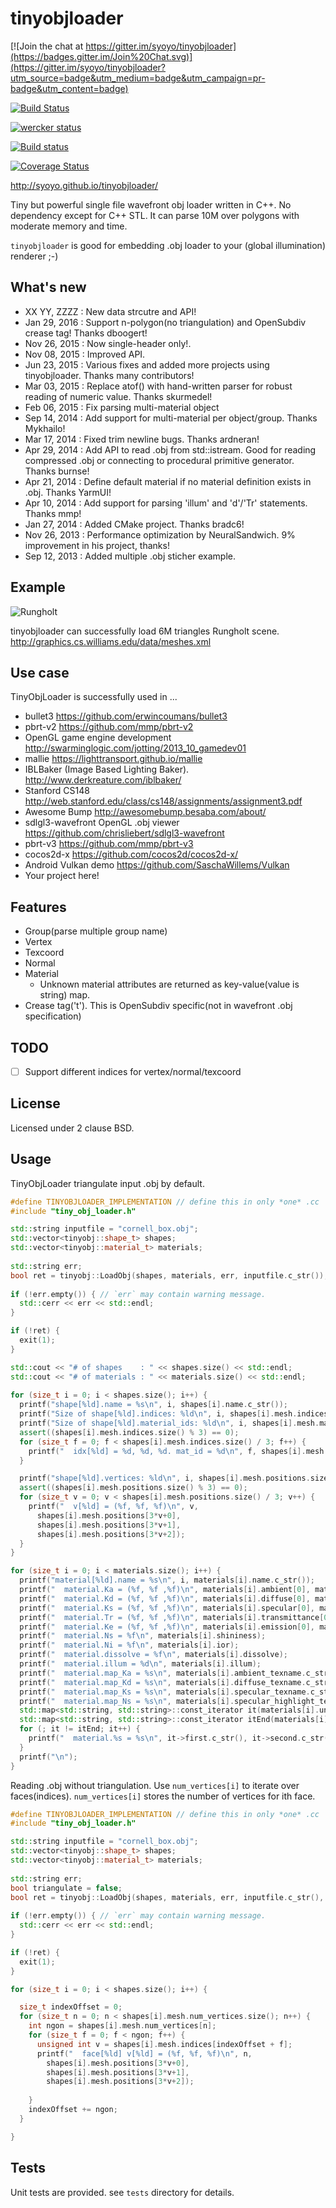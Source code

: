 tinyobjloader
=============

[![Join the chat at https://gitter.im/syoyo/tinyobjloader](https://badges.gitter.im/Join%20Chat.svg)](https://gitter.im/syoyo/tinyobjloader?utm_source=badge&utm_medium=badge&utm_campaign=pr-badge&utm_content=badge)

[![Build Status](https://travis-ci.org/syoyo/tinyobjloader.svg)](https://travis-ci.org/syoyo/tinyobjloader)

[![wercker status](https://app.wercker.com/status/495a3bac400212cdacdeb4dd9397bf4f/m "wercker status")](https://app.wercker.com/project/bykey/495a3bac400212cdacdeb4dd9397bf4f)

[![Build status](https://ci.appveyor.com/api/projects/status/tlb421q3t2oyobcn/branch/master?svg=true)](https://ci.appveyor.com/project/syoyo/tinyobjloader/branch/master)

[![Coverage Status](https://coveralls.io/repos/github/syoyo/tinyobjloader/badge.svg?branch=master)](https://coveralls.io/github/syoyo/tinyobjloader?branch=master)

http://syoyo.github.io/tinyobjloader/

Tiny but powerful single file wavefront obj loader written in C++. No dependency except for C++ STL. It can parse 10M over polygons with moderate memory and time.

`tinyobjloader` is good for embedding .obj loader to your (global illumination) renderer ;-)


What's new
----------

* XX  YY, ZZZZ : New data strcutre and API!
* Jan 29, 2016 : Support n-polygon(no triangulation) and OpenSubdiv crease tag! Thanks dboogert!
* Nov 26, 2015 : Now single-header only!.
* Nov 08, 2015 : Improved API.
* Jun 23, 2015 : Various fixes and added more projects using tinyobjloader. Thanks many contributors!
* Mar 03, 2015 : Replace atof() with hand-written parser for robust reading of numeric value. Thanks skurmedel!
* Feb 06, 2015 : Fix parsing multi-material object
* Sep 14, 2014 : Add support for multi-material per object/group. Thanks Mykhailo!
* Mar 17, 2014 : Fixed trim newline bugs. Thanks ardneran!
* Apr 29, 2014 : Add API to read .obj from std::istream. Good for reading compressed .obj or connecting to procedural primitive generator. Thanks burnse!
* Apr 21, 2014 : Define default material if no material definition exists in .obj. Thanks YarmUI!
* Apr 10, 2014 : Add support for parsing 'illum' and 'd'/'Tr' statements. Thanks mmp!
* Jan 27, 2014 : Added CMake project. Thanks bradc6!
* Nov 26, 2013 : Performance optimization by NeuralSandwich. 9% improvement in his project, thanks!
* Sep 12, 2013 : Added multiple .obj sticher example.

Example
-------

![Rungholt](https://github.com/syoyo/tinyobjloader/blob/master/images/rungholt.jpg?raw=true)

tinyobjloader can successfully load 6M triangles Rungholt scene.
http://graphics.cs.williams.edu/data/meshes.xml

Use case
--------

TinyObjLoader is successfully used in ...

* bullet3 https://github.com/erwincoumans/bullet3
* pbrt-v2 https://github.com/mmp/pbrt-v2
* OpenGL game engine development http://swarminglogic.com/jotting/2013_10_gamedev01
* mallie https://lighttransport.github.io/mallie
* IBLBaker (Image Based Lighting Baker). http://www.derkreature.com/iblbaker/
* Stanford CS148 http://web.stanford.edu/class/cs148/assignments/assignment3.pdf
* Awesome Bump http://awesomebump.besaba.com/about/
* sdlgl3-wavefront OpenGL .obj viewer https://github.com/chrisliebert/sdlgl3-wavefront
* pbrt-v3 https://github.com/mmp/pbrt-v3
* cocos2d-x https://github.com/cocos2d/cocos2d-x/
* Android Vulkan demo https://github.com/SaschaWillems/Vulkan
* Your project here!

Features
--------

* Group(parse multiple group name)
* Vertex
* Texcoord
* Normal
* Material
  * Unknown material attributes are returned as key-value(value is string) map.
* Crease tag('t'). This is OpenSubdiv specific(not in wavefront .obj specification)


TODO
----

* [ ] Support different indices for vertex/normal/texcoord

License
-------

Licensed under 2 clause BSD.

Usage
-----

TinyObjLoader triangulate input .obj by default.
```c++
#define TINYOBJLOADER_IMPLEMENTATION // define this in only *one* .cc
#include "tiny_obj_loader.h"

std::string inputfile = "cornell_box.obj";
std::vector<tinyobj::shape_t> shapes;
std::vector<tinyobj::material_t> materials;
  
std::string err;
bool ret = tinyobj::LoadObj(shapes, materials, err, inputfile.c_str());
  
if (!err.empty()) { // `err` may contain warning message.
  std::cerr << err << std::endl;
}

if (!ret) {
  exit(1);
}

std::cout << "# of shapes    : " << shapes.size() << std::endl;
std::cout << "# of materials : " << materials.size() << std::endl;
  
for (size_t i = 0; i < shapes.size(); i++) {
  printf("shape[%ld].name = %s\n", i, shapes[i].name.c_str());
  printf("Size of shape[%ld].indices: %ld\n", i, shapes[i].mesh.indices.size());
  printf("Size of shape[%ld].material_ids: %ld\n", i, shapes[i].mesh.material_ids.size());
  assert((shapes[i].mesh.indices.size() % 3) == 0);
  for (size_t f = 0; f < shapes[i].mesh.indices.size() / 3; f++) {
    printf("  idx[%ld] = %d, %d, %d. mat_id = %d\n", f, shapes[i].mesh.indices[3*f+0], shapes[i].mesh.indices[3*f+1], shapes[i].mesh.indices[3*f+2], shapes[i].mesh.material_ids[f]);
  }

  printf("shape[%ld].vertices: %ld\n", i, shapes[i].mesh.positions.size());
  assert((shapes[i].mesh.positions.size() % 3) == 0);
  for (size_t v = 0; v < shapes[i].mesh.positions.size() / 3; v++) {
    printf("  v[%ld] = (%f, %f, %f)\n", v,
      shapes[i].mesh.positions[3*v+0],
      shapes[i].mesh.positions[3*v+1],
      shapes[i].mesh.positions[3*v+2]);
  }
}

for (size_t i = 0; i < materials.size(); i++) {
  printf("material[%ld].name = %s\n", i, materials[i].name.c_str());
  printf("  material.Ka = (%f, %f ,%f)\n", materials[i].ambient[0], materials[i].ambient[1], materials[i].ambient[2]);
  printf("  material.Kd = (%f, %f ,%f)\n", materials[i].diffuse[0], materials[i].diffuse[1], materials[i].diffuse[2]);
  printf("  material.Ks = (%f, %f ,%f)\n", materials[i].specular[0], materials[i].specular[1], materials[i].specular[2]);
  printf("  material.Tr = (%f, %f ,%f)\n", materials[i].transmittance[0], materials[i].transmittance[1], materials[i].transmittance[2]);
  printf("  material.Ke = (%f, %f ,%f)\n", materials[i].emission[0], materials[i].emission[1], materials[i].emission[2]);
  printf("  material.Ns = %f\n", materials[i].shininess);
  printf("  material.Ni = %f\n", materials[i].ior);
  printf("  material.dissolve = %f\n", materials[i].dissolve);
  printf("  material.illum = %d\n", materials[i].illum);
  printf("  material.map_Ka = %s\n", materials[i].ambient_texname.c_str());
  printf("  material.map_Kd = %s\n", materials[i].diffuse_texname.c_str());
  printf("  material.map_Ks = %s\n", materials[i].specular_texname.c_str());
  printf("  material.map_Ns = %s\n", materials[i].specular_highlight_texname.c_str());
  std::map<std::string, std::string>::const_iterator it(materials[i].unknown_parameter.begin());
  std::map<std::string, std::string>::const_iterator itEnd(materials[i].unknown_parameter.end());
  for (; it != itEnd; it++) {
    printf("  material.%s = %s\n", it->first.c_str(), it->second.c_str());
  }
  printf("\n");
}
```

Reading .obj without triangulation. Use `num_vertices[i]` to iterate over faces(indices). `num_vertices[i]` stores the number of vertices for ith face.
```c++
#define TINYOBJLOADER_IMPLEMENTATION // define this in only *one* .cc
#include "tiny_obj_loader.h"

std::string inputfile = "cornell_box.obj";
std::vector<tinyobj::shape_t> shapes;
std::vector<tinyobj::material_t> materials;
  
std::string err;
bool triangulate = false;
bool ret = tinyobj::LoadObj(shapes, materials, err, inputfile.c_str(), triangulate);
  
if (!err.empty()) { // `err` may contain warning message.
  std::cerr << err << std::endl;
}

if (!ret) {
  exit(1);
}

for (size_t i = 0; i < shapes.size(); i++) {

  size_t indexOffset = 0;
  for (size_t n = 0; n < shapes[i].mesh.num_vertices.size(); n++) {
    int ngon = shapes[i].mesh.num_vertices[n];
    for (size_t f = 0; f < ngon; f++) {
      unsigned int v = shapes[i].mesh.indices[indexOffset + f];
      printf("  face[%ld] v[%ld] = (%f, %f, %f)\n", n,
        shapes[i].mesh.positions[3*v+0],
        shapes[i].mesh.positions[3*v+1],
        shapes[i].mesh.positions[3*v+2]);
      
    }
    indexOffset += ngon;
  }

}
```

Tests
-----

Unit tests are provided. see `tests` directory for details.

